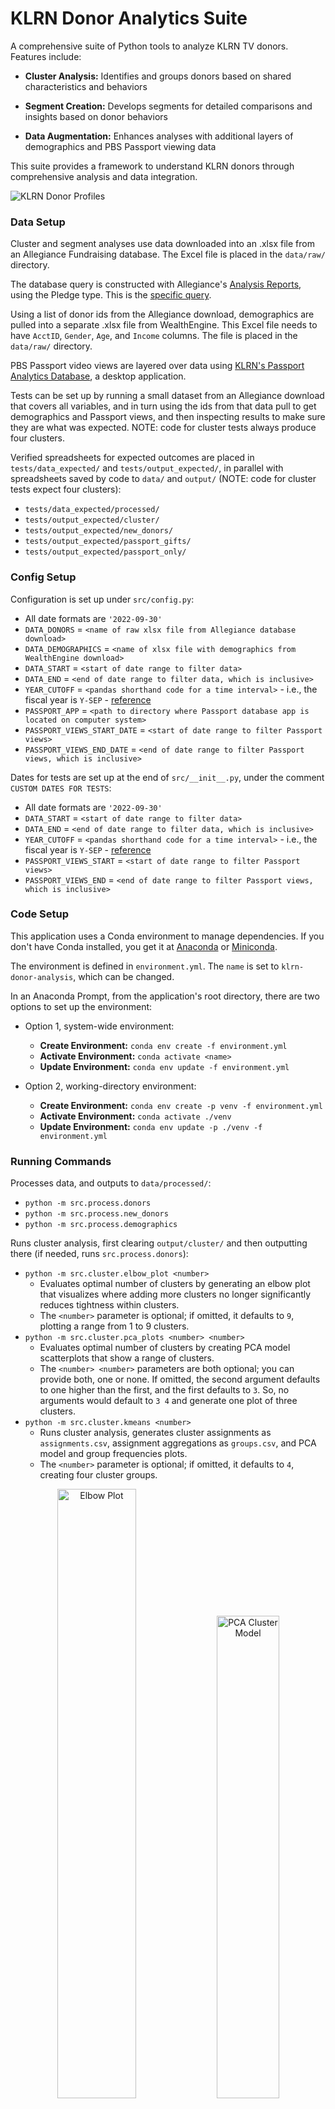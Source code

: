 # KLRN Donor Analytics Suite

A comprehensive suite of Python tools to analyze KLRN TV donors. Features include:

- **Cluster Analysis:** Identifies and groups donors based on shared characteristics and behaviors

- **Segment Creation:** Develops segments for detailed comparisons and insights based on donor behaviors

- **Data Augmentation:** Enhances analyses with additional layers of demographics and PBS Passport viewing data

This suite provides a framework to understand KLRN donors through comprehensive analysis and data integration.

![KLRN Donor Profiles](images/KLRN_Donor_Profiles_2022.png)

### Data Setup

Cluster and segment analyses use data downloaded into an .xlsx file from an Allegiance Fundraising database. The Excel file is placed in the `data/raw/` directory.

The database query is constructed with Allegiance's [Analysis Reports](https://alleg.tv/userguides172/FR-AnalysisReports/AnalysisReports.html), using the Pledge type. This is the [specific query](images/2022-09-26-donors.jpg).

Using a list of donor ids from the Allegiance download, demographics are pulled into a separate .xlsx file from WealthEngine. This Excel file needs to have `AcctID`, `Gender`, `Age`, and `Income` columns. The file is placed in the `data/raw/` directory.

PBS Passport video views are layered over data using [KLRN's Passport Analytics Database](https://github.com/ptdriscoll/klrn-passport-analytics-database), a desktop application.

Tests can be set up by running a small dataset from an Allegiance download that covers all variables, and in turn using the ids from that data pull to get demographics and Passport views, and then inspecting results to make sure they are what was expected. NOTE: code for cluster tests always produce four clusters.

Verified spreadsheets for expected outcomes are placed in `tests/data_expected/` and `tests/output_expected/`, in parallel with spreadsheets saved by code to `data/` and `output/` (NOTE: code for cluster tests expect four clusters):

- `tests/data_expected/processed/`
- `tests/output_expected/cluster/`
- `tests/output_expected/new_donors/`
- `tests/output_expected/passport_gifts/`
- `tests/output_expected/passport_only/`

### Config Setup

Configuration is set up under `src/config.py`:

- All date formats are `'2022-09-30'`
- `DATA_DONORS` = `<name of raw xlsx file from Allegiance database download>`
- `DATA_DEMOGRAPHICS` = `<name of xlsx file with demographics from WealthEngine download>`
- `DATA_START` = `<start of date range to filter data>`
- `DATA_END` = `<end of date range to filter data, which is inclusive>`
- `YEAR_CUTOFF` = `<pandas shorthand code for a time interval>` - i.e., the fiscal year is `Y-SEP` - [reference](https://pandas.pydata.org/pandas-docs/stable/user_guide/timeseries.html)
- `PASSPORT_APP` = `<path to directory where Passport database app is located on computer system>`
- `PASSPORT_VIEWS_START_DATE` = `<start of date range to filter Passport views>`
- `PASSPORT_VIEWS_END_DATE` = `<end of date range to filter Passport views, which is inclusive>`

Dates for tests are set up at the end of `src/__init__.py`, under the comment `CUSTOM DATES FOR TESTS`:

- All date formats are `'2022-09-30'`
- `DATA_START` = `<start of date range to filter data>`
- `DATA_END` = `<end of date range to filter data, which is inclusive>`
- `YEAR_CUTOFF` = `<pandas shorthand code for a time interval>` - i.e., the fiscal year is `Y-SEP` - [reference](https://pandas.pydata.org/pandas-docs/stable/user_guide/timeseries.html)
- `PASSPORT_VIEWS_START` = `<start of date range to filter Passport views>`
- `PASSPORT_VIEWS_END` = `<end of date range to filter Passport views, which is inclusive>`

### Code Setup

This application uses a Conda environment to manage dependencies. If you don't have Conda installed, you get it at [Anaconda](https://www.anaconda.com/download/) or [Miniconda](https://docs.anaconda.com/miniconda/).

The environment is defined in `environment.yml`. The `name` is set to `klrn-donor-analysis`, which can be changed.

In an Anaconda Prompt, from the application's root directory, there are two options to set up the environment:

- Option 1, system-wide environment:

  - **Create Environment:** `conda env create -f environment.yml`
  - **Activate Environment:** `conda activate <name>`
  - **Update Environment:** `conda env update -f environment.yml`

- Option 2, working-directory environment:

  - **Create Environment:** `conda env create -p venv -f environment.yml`
  - **Activate Environment:** `conda activate ./venv`
  - **Update Environment:** `conda env update -p ./venv -f environment.yml`

### Running Commands

Processes data, and outputs to `data/processed/`:

- `python -m src.process.donors`
- `python -m src.process.new_donors`
- `python -m src.process.demographics`

Runs cluster analysis, first clearing `output/cluster/` and then outputting there (if needed, runs `src.process.donors`):

- `python -m src.cluster.elbow_plot <number>`
  - Evaluates optimal number of clusters by generating an elbow plot that visualizes where adding more clusters no longer significantly reduces tightness within clusters.
  - The `<number>` parameter is optional; if omitted, it defaults to `9`, plotting a range from 1 to 9 clusters.
- `python -m src.cluster.pca_plots <number> <number>`
  - Evaluates optimal number of clusters by creating PCA model scatterplots that show a range of clusters.
  - The `<number> <number>` parameters are both optional; you can provide both, one or none. If omitted, the second argument defaults to one higher than the first, and the first defaults to `3`. So, no arguments would default to `3 4` and generate one plot of three clusters.
- `python -m src.cluster.kmeans <number>`
  - Runs cluster analysis, generates cluster assignments as `assignments.csv`, assignment aggregations as `groups.csv`, and PCA model and group frequencies plots.
  - The `<number>` parameter is optional; if omitted, it defaults to `4`, creating four cluster groups.

<p align="center">
  <img src="images/cluster_elbow.png" width="50%" alt="Elbow Plot"/>
  <img src="images/cluster_model_4.png" width="44.5%" alt="PCA Cluster Model"/>
</p>

Creates donor segments, first clearing the respective folder in `output/<segment>` and then outputting `assignments.csv` there (if needed, also runs either `src.process.donors` or `src.process.new_donors`):

- `python -m src.segment.new_donors`
- `python -m src.segment.passport_gifts`
- `python -m src.segment.passport_only`

Demographics per group can be added after cluster or segment commands have run, with `demographics.csv` outputted to respective folder in `output/<segment>`:

- `python -m src.augment.demographics cluster`
- `python -m src.augment.demographics new_donors`
- `python -m src.augment.demographics passport_gifts`
- `python -m src.augment.demographics passport_only`

Passport PBS video views per group can be added after cluster or segment commands have run, and if the [Passport database app](https://github.com/ptdriscoll/klrn-passport-analytics-database) is available, with `demographics_<group>.csv` files outputted to respective folder in `output/<segment>`:

- `python -m src.augment.passport cluster`
- `python -m src.augment.passport new_donors`
- `python -m src.augment.passport passport_gifts`
- `python -m src.augment.passport passport_only`

### Running Tests

Tests processing data:

- `python -m tests.src.process.donors`
- `python -m tests.src.process.new_donors`
- `python -m tests.src.process.demographics`

Tests cluster analysis:

- `python -m tests.src.cluster.kmeans`
  - code produces four clusters
  - also runs `src.cluster.pca_plots`

Tests segment creation:

- `python -m tests.src.segment.new_donors`
- `python -m tests.src.segment.passport_gifts`
- `python -m tests.src.segment.passport_only`

Tests adding demographics, after respective cluster or segment tests have run

- `python -m tests.src.augment.demographics cluster`
- `python -m tests.src.augment.demographics new_donors`
- `python -m tests.src.augment.demographics passport_gifts`
- `python -m tests.src.augment.demographics passport_only`

Tests adding Passport views, after respective cluster or segment commands have run, and if the [Passport database app](https://github.com/ptdriscoll/klrn-passport-analytics-database) is available:

- `python -m tests.src.augment.passport cluster`
- `python -m tests.src.augment.passport new_donors`
- `python -m tests.src.augment.passport passport_gifts`
- `python -m tests.src.augment.passport passport_only`

### KLRN Analytic Reports

- [Donor Profiles 2022](reports/KLRN_Donor_Profiles_2022.pdf)
- [Passport Audience 2022](reports/KLRN_Passport_Audience_2022.pdf)

### References

- [Allegiance Fundraising: Analysis Reports User Guide](https://alleg.tv/userguides172/FR-AnalysisReports/AnalysisReports.html)
- [KLRN Passport Analytics Database](https://github.com/ptdriscoll/klrn-passport-analytics-database)
- [pandas Time series / date functionality](https://pandas.pydata.org/pandas-docs/stable/user_guide/timeseries.html)
- [Anaconda](https://www.anaconda.com/download/)
- [Miniconda](https://docs.anaconda.com/miniconda/)
- [scikit-learn Clustering](https://scikit-learn.org/stable/modules/clustering.html)
